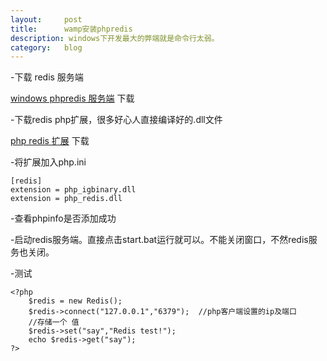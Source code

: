 ```yaml
---
layout:		post
title:		wamp安装phpredis
description: windows下开发最大的弊端就是命令行太弱。
category:	blog
---
```


-下载 redis 服务端

[windows phpredis 服务端][1] 下载

-下载redis php扩展，很多好心人直接编译好的.dll文件 

[php redis 扩展][2] 下载

-将扩展加入php.ini 

	[redis]
	extension = php_igbinary.dll
	extension = php_redis.dll

-查看phpinfo是否添加成功

-启动redis服务端。直接点击start.bat运行就可以。不能关闭窗口，不然redis服务也关闭。

-测试

	<?php
		$redis = new Redis();
		$redis->connect("127.0.0.1","6379");  //php客户端设置的ip及端口
		//存储一个 值
		$redis->set("say","Redis test!");
		echo $redis->get("say");
	?>

[1]: http://pan.baidu.com/s/1pJC6meR "windows phpredis server"
[2]: http://pan.baidu.com/s/1kT7oCy7 "phpredis扩展"